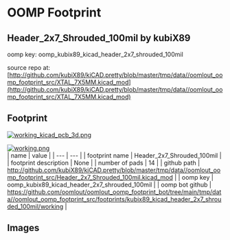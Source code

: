 # OOMP Footprint  
## Header_2x7_Shrouded_100mil  by kubiX89  
  
oomp key: oomp_kubix89_kicad_header_2x7_shrouded_100mil  
  
source repo at: [http://github.com/kubiX89/kiCAD.pretty/blob/master/tmp/data//oomlout_oomp_footprint_src/XTAL_7X5MM.kicad_mod](http://github.com/kubiX89/kiCAD.pretty/blob/master/tmp/data//oomlout_oomp_footprint_src/XTAL_7X5MM.kicad_mod)  
## Footprint  
  
[![working_kicad_pcb_3d.png](working_kicad_pcb_3d_600.png)](working_kicad_pcb_3d.png)  
  
[![working.png](working_600.png)](working.png)  
| name | value | 
| --- | --- | 
| footprint name | Header_2x7_Shrouded_100mil | 
| footprint description | None | 
| number of pads | 14 | 
| github path | http://github.com/kubiX89/kiCAD.pretty/blob/master/tmp/data//oomlout_oomp_footprint_src/Header_2x7_Shrouded_100mil.kicad_mod | 
| oomp key | oomp_kubix89_kicad_header_2x7_shrouded_100mil | 
| oomp bot github | https://github.com/oomlout/oomlout_oomp_footprint_bot/tree/main/tmp/data//oomlout_oomp_footprint_src/footprints/kubix89_kicad_header_2x7_shrouded_100mil/working | 
## Images  
